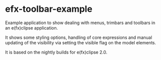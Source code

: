 efx-toolbar-example
====================

Example application to show dealing with menus, trimbars and toolbars in an e(fx)clipse application.

It shows some styling options, handling of core expressions and manual updating of the visibility
via setting the visible flag on the model elements.

It is based on the nightly builds for e(fx)clipse 2.0.
